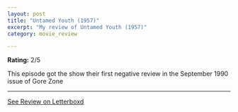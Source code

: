 ```yaml
---
layout: post
title: "Untamed Youth (1957)"
excerpt: "My review of Untamed Youth (1957)"
category: movie_review

---
```


**Rating:** 2/5

This episode got the show their first negative review in the September 1990 issue of Gore Zone

<hr>

[See Review on Letterboxd](https://boxd.it/8JtY5H)
